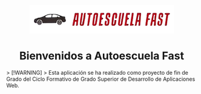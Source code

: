 <div align="center">
    <img src="./client/src/assets/logo.png" alt="Logo Autoescuela Fast" heigth="100px" width="auto" />
    <h1>Bienvenidos a Autoescuela Fast</h1>
</div>
> [!WARNING]
> Esta aplicación se ha realizado como proyecto de fin de Grado del Ciclo Formativo de Grado Superior de Desarrollo de Aplicaciones Web.